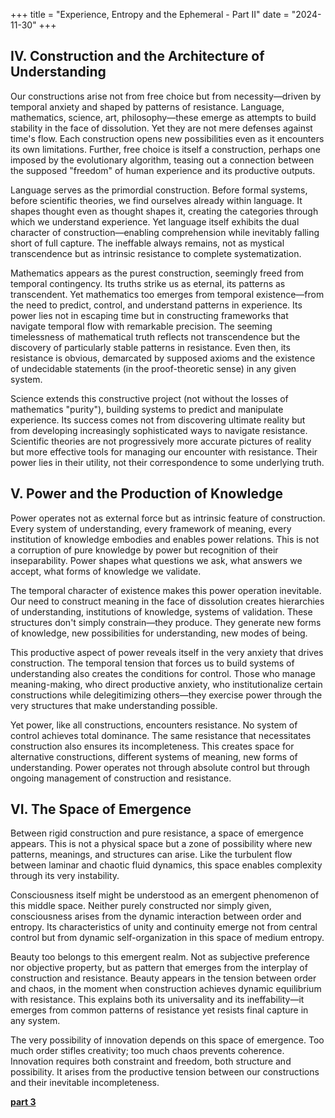 +++
title = "Experience, Entropy and the Ephemeral - Part II"
date = "2024-11-30"
+++

## IV. Construction and the Architecture of Understanding

Our constructions arise not from free choice but from necessity—driven by temporal anxiety and shaped by patterns of resistance. Language, mathematics, science, art, philosophy—these emerge as attempts to build stability in the face of dissolution. Yet they are not mere defenses against time's flow. Each construction opens new possibilities even as it encounters its own limitations. Further, free choice is itself a construction, perhaps one imposed by the evolutionary algorithm, teasing out a connection between the supposed "freedom" of human experience and its productive outputs.

Language serves as the primordial construction. Before formal systems, before scientific theories, we find ourselves already within language. It shapes thought even as thought shapes it, creating the categories through which we understand experience. Yet language itself exhibits the dual character of construction—enabling comprehension while inevitably falling short of full capture. The ineffable always remains, not as mystical transcendence but as intrinsic resistance to complete systematization.

Mathematics appears as the purest construction, seemingly freed from temporal contingency. Its truths strike us as eternal, its patterns as transcendent. Yet mathematics too emerges from temporal existence—from the need to predict, control, and understand patterns in experience. Its power lies not in escaping time but in constructing frameworks that navigate temporal flow with remarkable precision. The seeming timelessness of mathematical truth reflects not transcendence but the discovery of particularly stable patterns in resistance. Even then, its resistance is obvious, demarcated by supposed axioms and the existence of undecidable statements (in the proof-theoretic sense) in any given system.

Science extends this constructive project (not without the losses of mathematics "purity"), building systems to predict and manipulate experience. Its success comes not from discovering ultimate reality but from developing increasingly sophisticated ways to navigate resistance. Scientific theories are not progressively more accurate pictures of reality but more effective tools for managing our encounter with resistance. Their power lies in their utility, not their correspondence to some underlying truth.

## V. Power and the Production of Knowledge

Power operates not as external force but as intrinsic feature of construction. Every system of understanding, every framework of meaning, every institution of knowledge embodies and enables power relations. This is not a corruption of pure knowledge by power but recognition of their inseparability. Power shapes what questions we ask, what answers we accept, what forms of knowledge we validate.

The temporal character of existence makes this power operation inevitable. Our need to construct meaning in the face of dissolution creates hierarchies of understanding, institutions of knowledge, systems of validation. These structures don't simply constrain—they produce. They generate new forms of knowledge, new possibilities for understanding, new modes of being.

This productive aspect of power reveals itself in the very anxiety that drives construction. The temporal tension that forces us to build systems of understanding also creates the conditions for control. Those who manage meaning-making, who direct productive anxiety, who institutionalize certain constructions while delegitimizing others—they exercise power through the very structures that make understanding possible.

Yet power, like all constructions, encounters resistance. No system of control achieves total dominance. The same resistance that necessitates construction also ensures its incompleteness. This creates space for alternative constructions, different systems of meaning, new forms of understanding. Power operates not through absolute control but through ongoing management of construction and resistance.

## VI. The Space of Emergence

Between rigid construction and pure resistance, a space of emergence appears. This is not a physical space but a zone of possibility where new patterns, meanings, and structures can arise. Like the turbulent flow between laminar and chaotic fluid dynamics, this space enables complexity through its very instability.

Consciousness itself might be understood as an emergent phenomenon of this middle space. Neither purely constructed nor simply given, consciousness arises from the dynamic interaction between order and entropy. Its characteristics of unity and continuity emerge not from central control but from dynamic self-organization in this space of medium entropy.

Beauty too belongs to this emergent realm. Not as subjective preference nor objective property, but as pattern that emerges from the interplay of construction and resistance. Beauty appears in the tension between order and chaos, in the moment when construction achieves dynamic equilibrium with resistance. This explains both its universality and its ineffability—it emerges from common patterns of resistance yet resists final capture in any system.

The very possibility of innovation depends on this space of emergence. Too much order stifles creativity; too much chaos prevents coherence. Innovation requires both constraint and freedom, both structure and possibility. It arises from the productive tension between our constructions and their inevitable incompleteness.

**[part 3](https://rohan.ga/blog/eee3/)**
